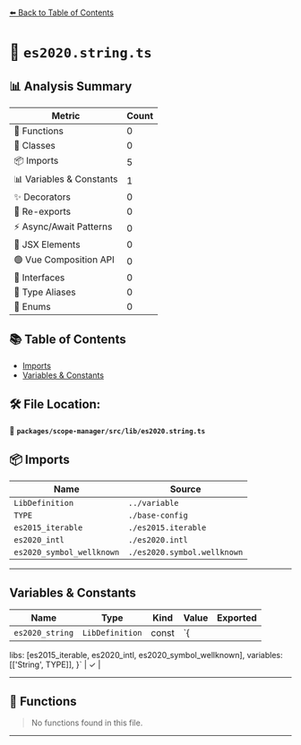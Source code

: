 [⬅️ Back to Table of Contents](../../../../index.md)

# 📄 `es2020.string.ts`

## 📊 Analysis Summary

| Metric | Count |
|--------|-------|
| 🔧 Functions | 0 |
| 🧱 Classes | 0 |
| 📦 Imports | 5 |
| 📊 Variables & Constants | 1 |
| ✨ Decorators | 0 |
| 🔄 Re-exports | 0 |
| ⚡ Async/Await Patterns | 0 |
| 💠 JSX Elements | 0 |
| 🟢 Vue Composition API | 0 |
| 📐 Interfaces | 0 |
| 📑 Type Aliases | 0 |
| 🎯 Enums | 0 |

## 📚 Table of Contents

- [Imports](#imports)
- [Variables & Constants](#variables-constants)

## 🛠️ File Location:
📂 **`packages/scope-manager/src/lib/es2020.string.ts`**

## 📦 Imports

| Name | Source |
|------|--------|
| `LibDefinition` | `../variable` |
| `TYPE` | `./base-config` |
| `es2015_iterable` | `./es2015.iterable` |
| `es2020_intl` | `./es2020.intl` |
| `es2020_symbol_wellknown` | `./es2020.symbol.wellknown` |


---

## Variables & Constants

| Name | Type | Kind | Value | Exported |
|------|------|------|-------|----------|
| `es2020_string` | `LibDefinition` | const | `{
  libs: [es2015_iterable, es2020_intl, es2020_symbol_wellknown],
  variables: [['String', TYPE]],
}` | ✓ |


---

## 🔧 Functions

> No functions found in this file.


---
